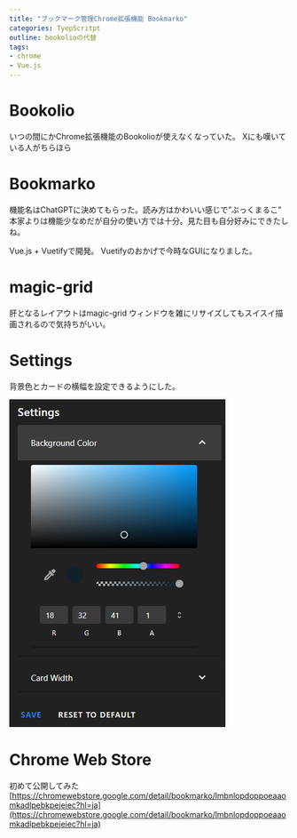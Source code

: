 ```yaml
---
title: "ブックマーク管理Chrome拡張機能 Bookmarko"
categories: TyepScritpt
outline: bookolioの代替
tags: 
- chrome
- Vue.js
---
```


# Bookolio
いつの間にかChrome拡張機能のBookolioが使えなくなっていた。
Xにも嘆いている人がちらほら

# Bookmarko
機能名はChatGPTに決めてもらった。読み方はかわいい感じで”ぶっくまるこ”
本家よりは機能少なめだが自分の使い方では十分。見た目も自分好みにできたしね。

Vue.js + Vuetifyで開発。
Vuetifyのおかげで今時なGUIになりました。

# magic-grid
肝となるレイアウトはmagic-grid
ウィンドウを雑にリサイズしてもスイスイ描画されるので気持ちがいい。

# Settings
背景色とカードの横幅を設定できるようにした。

![settings window](..\assets\images\image.png)

# Chrome Web Store
初めて公開してみた
[https://chromewebstore.google.com/detail/bookmarko/lmbnlopdoppoeaaomkadlpebkpejeiec?hl=ja](https://chromewebstore.google.com/detail/bookmarko/lmbnlopdoppoeaaomkadlpebkpejeiec?hl=ja)